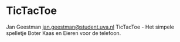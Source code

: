 # TicTacToe
Jan Geestman <jan.geestman@student.uva.nl>
 TicTacToe - Het simpele spelletje Boter Kaas en Eieren voor de telefoon.